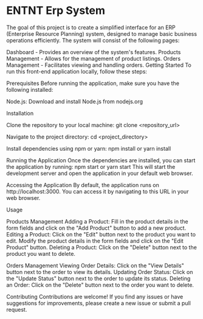 # ENTNT Erp System

The goal of this project is to create a simplified interface for an ERP (Enterprise Resource Planning) system, designed to manage basic business operations efficiently. The system will consist of the following pages:

Dashboard - Provides an overview of the system's features.
Products Management - Allows for the management of product listings.
Orders Management - Facilitates viewing and handling orders.
Getting Started To run this front-end application locally, follow these steps:

Prerequisites Before running the application, make sure you have the following installed:

Node.js: Download and install Node.js from nodejs.org

Installation

Clone the repository to your local machine: git clone <repository_url>

Navigate to the project directory: cd <project_directory>

Install dependencies using npm or yarn: npm install or yarn install

Running the Application Once the dependencies are installed, you can start the application by running: npm start or yarn start This will start the development server and open the application in your default web browser.

Accessing the Application By default, the application runs on http://localhost:3000. You can access it by navigating to this URL in your web browser.

Usage

Products Management Adding a Product: Fill in the product details in the form fields and click on the "Add Product" button to add a new product. Editing a Product: Click on the "Edit" button next to the product you want to edit. Modify the product details in the form fields and click on the "Edit Product" button. Deleting a Product: Click on the "Delete" button next to the product you want to delete.

Orders Management Viewing Order Details: Click on the "View Details" button next to the order to view its details. Updating Order Status: Click on the "Update Status" button next to the order to update its status. Deleting an Order: Click on the "Delete" button next to the order you want to delete.

Contributing Contributions are welcome! If you find any issues or have suggestions for improvements, please create a new issue or submit a pull request.

